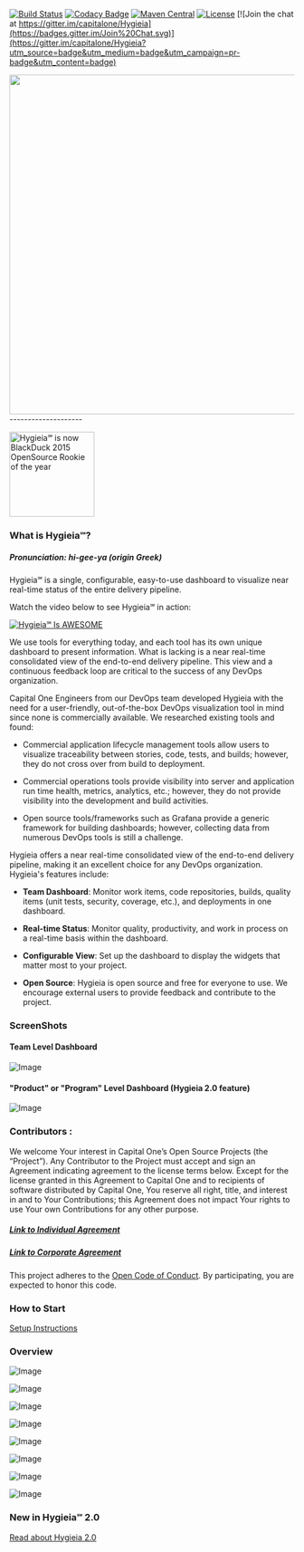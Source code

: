 [![Build Status](https://travis-ci.org/capitalone/Hygieia.svg?branch=master)](https://travis-ci.org/capitalone/Hygieia)
[![Codacy Badge](https://api.codacy.com/project/badge/grade/de1a2a557f8e458e9a959be8c2e7fcba)](https://www.codacy.com/app/amit-mawkin/Hygieia)
[![Maven Central](https://img.shields.io/maven-central/v/com.capitalone.dashboard/Hygieia.svg)](http://search.maven.org/#search%7Cga%7C1%7Ccapitalone)
[![License](https://img.shields.io/badge/license-Apache%202-blue.svg)](https://www.apache.org/licenses/LICENSE-2.0)
[![Join the chat at https://gitter.im/capitalone/Hygieia](https://badges.gitter.im/Join%20Chat.svg)](https://gitter.im/capitalone/Hygieia?utm_source=badge&utm_medium=badge&utm_campaign=pr-badge&utm_content=badge)

<img width="600" src="/UI/src/assets/img/hygieia_b.png">
--------------------

<a href="https://info.blackducksoftware.com/OpenSourceRookies2015.html" ><img src="/media/images/Rookies_Award_Badge.png" width="150" alt="Hygieia℠ is now BlackDuck 2015 OpenSource Rookie of the year"></a>

### What is Hygieia℠?

##### Pronunciation:      hi-gee-ya (origin Greek)
Hygieia℠ is a single, configurable, easy-to-use dashboard to visualize near real-time status of the entire delivery pipeline.

Watch the video below to see Hygieia℠ in action:

 [![Hygieia℠ Is AWESOME](/media/images/video-shot.png)](https://www.youtube.com/watch?v=SoNTA78j0tc "Hygieia Is AWESOME")

We use tools for everything today, and each tool has its own unique dashboard to present information. What is lacking is a near real-time consolidated view of the end-to-end delivery pipeline. This view and a continuous feedback loop are critical to the success of any DevOps organization.

Capital One Engineers from our DevOps team developed Hygieia with the need for a user-friendly, out-of-the-box DevOps visualization tool in mind since none is commercially available. We researched existing tools and found:

* Commercial application lifecycle management tools allow users to visualize traceability between stories, code, tests, and builds; however, they do not cross over from build to deployment.

* Commercial operations tools provide visibility into server and application run time health, metrics, analytics, etc.; however, they do not provide visibility into the development and build activities.

* Open source tools/frameworks such as Grafana provide a generic framework for building dashboards; however, collecting data from numerous DevOps tools is still a challenge.

Hygieia offers a near real-time consolidated view of the end-to-end delivery pipeline, making it an excellent choice for any DevOps organization. Hygieia's features include:

* **Team Dashboard**: Monitor work items, code repositories, builds, quality items (unit tests, security, coverage, etc.), and deployments in one dashboard.

* **Real-time Status**: Monitor quality, productivity, and work in process on a real-time basis within the dashboard.

* **Configurable View**: Set up the dashboard to display the widgets that matter most to your project.

* **Open Source**: Hygieia is open source and free for everyone to use. We encourage external users to provide feedback and contribute to the project.

### ScreenShots
#### Team Level Dashboard
![Image](/media/images/hygiea-screenshot.jpg)

#### "Product" or "Program" Level Dashboard (Hygieia 2.0 feature)
![Image](/media/images/hygieia-product-dashboard.png)

### Contributors :
We welcome Your interest in Capital One’s Open Source Projects (the “Project”). Any Contributor to the Project must accept and sign an Agreement indicating agreement to the license terms below. Except for the license granted in this Agreement to Capital One and to recipients of software distributed by Capital One, You reserve all right, title, and interest in and to Your Contributions; this Agreement does not impact Your rights to use Your own Contributions for any other purpose.

##### [Link to Individual Agreement](https://docs.google.com/forms/d/19LpBBjykHPox18vrZvBbZUcK6gQTj7qv1O5hCduAZFU/viewform)
##### [Link to Corporate Agreement](https://docs.google.com/forms/d/e/1FAIpQLSeAbobIPLCVZD_ccgtMWBDAcN68oqbAJBQyDTSAQ1AkYuCp_g/viewform?usp=send_form)

This project adheres to the [Open Code of Conduct][code-of-conduct]. By participating, you are expected to honor this code.

[code-of-conduct]: http://www.capitalone.io/codeofconduct/


### How to Start
[Setup Instructions](Setup.md)

### Overview

![Image](/media/images/overview/1.png)

![Image](/media/images/overview/2.png)

![Image](/media/images/overview/3.png)

![Image](/media/images/overview/4.png)

![Image](/media/images/overview/5.png)

![Image](/media/images/overview/6.png)

![Image](/media/images/overview/8.png)

![Image](/media/images/overview/9.png)

### New in Hygieia℠ 2.0
[Read about Hygieia 2.0](Hygieia2.md)

